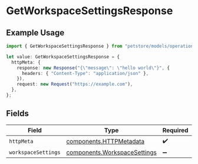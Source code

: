 # GetWorkspaceSettingsResponse

## Example Usage

```typescript
import { GetWorkspaceSettingsResponse } from "petstore/models/operations";

let value: GetWorkspaceSettingsResponse = {
  httpMeta: {
    response: new Response("{\"message\": \"hello world\"}", {
      headers: { "Content-Type": "application/json" },
    }),
    request: new Request("https://example.com"),
  },
};
```

## Fields

| Field                                                                        | Type                                                                         | Required                                                                     | Description                                                                  |
| ---------------------------------------------------------------------------- | ---------------------------------------------------------------------------- | ---------------------------------------------------------------------------- | ---------------------------------------------------------------------------- |
| `httpMeta`                                                                   | [components.HTTPMetadata](../../models/components/httpmetadata.md)           | :heavy_check_mark:                                                           | N/A                                                                          |
| `workspaceSettings`                                                          | [components.WorkspaceSettings](../../models/components/workspacesettings.md) | :heavy_minus_sign:                                                           | OK                                                                           |